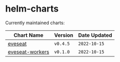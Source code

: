 # helm-charts
 Currently maintained charts:

| Chart Name | Version | Date Updated |
|------------|---------|--------------|
| [eveseat](https://github.com/nullsecurity-australia/helm-charts/blob/main/charts/eveseat/README.md) | `v0.4.5` | `2022-10-15` |
| [eveseat-workers](https://github.com/nullsecurity-australia/helm-charts/blob/main/charts/eveseat-worker/README.md) | `v0.1.0` | `2022-10-15` |
